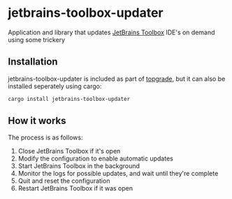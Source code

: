 
# jetbrains-toolbox-updater

Application and library that updates [JetBrains Toolbox](https://www.jetbrains.com/toolbox-app/) IDE's on demand using some trickery
## Installation

jetbrains-toolbox-updater is included as part of [topgrade](https://github.com/topgrade-rs/topgrade), but it can also be installed seperately using cargo:

```bash
cargo install jetbrains-toolbox-updater
```

## How it works
The process is as follows:

1. Close JetBrains Toolbox if it's open
2. Modify the configuration to enable automatic updates
3. Start JetBrains Toolbox in the background
4. Monitor the logs for possible updates, and wait until they're complete
5. Quit and reset the configuration
6. Restart JetBrains Toolbox if it was open

